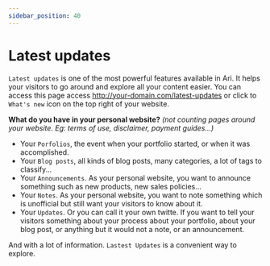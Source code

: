 ```yaml
---
sidebar_position: 40
---
```


# Latest updates

`Latest updates` is one of the most powerful features available in Ari. It helps your visitors to go around and explore all your content easier. You can access this page access http://your-domain.com/latest-updates or click to `What's new` icon on the top right of your website.

**What do you have in your personal website?** _(not counting pages around your website. Eg: terms of use, disclaimer, payment guides...)_

- Your `Porfolios`, the event when your portfolio started, or when it was accomplished.
- Your `Blog posts`, all kinds of blog posts, many categories, a lot of tags to classify...
- Your `Announcements`. As your personal website, you want to announce something such as new products, new sales policies...
- Your `Notes`. As your personal website, you want to note something which is unofficial but still want your visitors to know about it.
- Your `Updates`. Or you can call it your own twitte. If you want to tell your visitors something about your process about your portfolio, about your blog post, or anything but it would not a note, or an announcement.

And with a lot of information. `Lastest Updates` is a convenient way to explore.